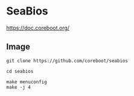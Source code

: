 # SeaBios

https://doc.coreboot.org/

## Image

```
git clone https://github.com/coreboot/seabios

cd seabios

make menuconfig
make -j 4
```